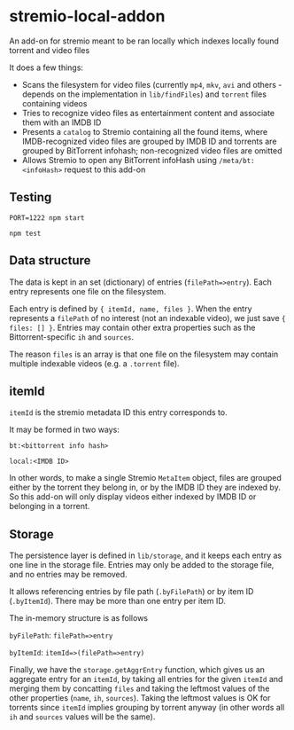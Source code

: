 # stremio-local-addon

An add-on for stremio meant to be ran locally which indexes locally found torrent and video files

It does a few things:

* Scans the filesystem for video files (currently `mp4`, `mkv`, `avi` and others - depends on the implementation in `lib/findFiles`) and `torrent` files containing videos
* Tries to recognize video files as entertainment content and associate them with an IMDB ID
* Presents a `catalog` to Stremio containing all the found items, where IMDB-recognized video files are grouped by IMDB ID and torrents are grouped by BitTorrent infohash; non-recognized video files are omitted
* Allows Stremio to open any BitTorrent infoHash using `/meta/bt:<infoHash>` request to this add-on

## Testing

``PORT=1222 npm start``

``npm test``

## Data structure

The data is kept in an set (dictionary) of entries (`filePath=>entry`). Each entry represents one file on the filesystem.

Each entry is defined by `{ itemId, name, files }`. When the entry represents a `filePath` of no interest (not an indexable video), we just save `{ files: [] }`. Entries may contain other extra properties such as the Bittorrent-specific `ih` and `sources`.

The reason `files` is an array is that one file on the filesystem may contain multiple indexable videos (e.g. a `.torrent` file).

## itemId

`itemId` is the stremio metadata ID this entry corresponds to.

It may be formed in two ways:

`bt:<bittorrent info hash>`

`local:<IMDB ID>`

In other words, to make a single Stremio `MetaItem` object, files are grouped either by the torrent they belong in, or by the IMDB ID they are indexed by. So this add-on will only display videos either indexed by IMDB ID or belonging in a torrent.

## Storage

The persistence layer is defined in `lib/storage`, and it keeps each entry as one line in the storage file. Entries may only be added to the storage file, and no entries may be removed.

It allows referencing entries by file path (`.byFilePath`) or by item ID (`.byItemId`). There may be more than one entry per item ID.

The in-memory structure is as follows

`byFilePath`: `filePath=>entry`

`byItemId`: `itemId=>(filePath=>entry)`

Finally, we have the `storage.getAggrEntry` function, which gives us an aggregate entry for an `itemId`, by taking all entries for the given `itemId` and merging them by concatting `files` and taking the leftmost values of the other properties (`name`, `ih`, `sources`). Taking the leftmost values is OK for torrents since `itemId` implies grouping by torrent anyway (in other words all `ih` and `sources` values will be the same).
